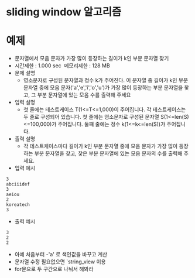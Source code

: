 

# sliding window 알고리즘

# 예제 
-  문자열에서 모음 문자가 가장 많이 등장하는 길이가 k인 부분 문자열 찾기
- 시간제한 : 1.000 sec  메모리제한 : 128 MB  
- 문제 설명
	- 영소문자로 구성된 문자열과 정수 k가 주어진다. 이 문자열 중 길이가 k인 부분 문자열 중에 모음 문자('a','e','i','o','u')가 가장 많이 등장하는 부분 문자열을 찾고, 그 부분 문자열에 있는 모음 수를 출력해 주세요
- 입력 설명
	- 첫 줄에는 테스트케이스 T(1<=T<=1,000)이 주어집니다. 각 테스트케이스는 두 줄로 구성되어 있습니다. 첫 줄에는 영소문자로 구성된 문자열 S(1<=len(S)<=100,000)가 주어집니다. 둘째 줄에는 정수 k(1<=k<=len(S))가 주어집니다.
- 출력 설명
	- 각 테스트케이스마다 길이가 k인 부분 문자열 중에 모음 문자가 가장 많이 등장하는 부분 문자열을 찾고, 찿은 부분 문자열에 있는 모음 문자의 수를 출력해 주세요.
-  입력 예시
```
3
abciiidef
3
aeiou
2
koreatech
3
```
- 출력 예시
```
3
2
2
```


- 아예 처음부터 -'a' 로 색인값을 바꾸고 계산
- 문자열 수정 필요없으면 `string_view  이용
- for문으로 두 구간으로 나눠서 해봐라